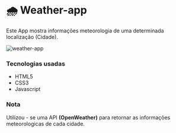 # 🌧️ Weather-app

<p>
Este App mostra informações meteorologia de uma determinada localização (Cidade). 
  
![weather-app](https://user-images.githubusercontent.com/89852935/131729953-5395a41a-2b43-4189-bae9-c9886f0b9d94.PNG)

### Tecnologias usadas

- HTML5
- CSS3
- Javascript
  
 ### Nota
  
 <p>
   Utilizou - se uma API <strong>(OpenWeather)</strong> para retornar as informações meteorologicas de cada cidade.
  

